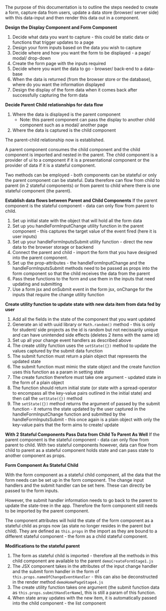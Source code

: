 The purpose of this documentation is to outline the steps needed to create a form, capture data from users, update a data store (browser/ server side) with this data-input and then render this data out in a component.


__Design the Display Component and Form Component__

1. Decide what data you want to capture - this could be static data or functions that trigger updates to a page
2. Design your form inputs based on the data you wish to capture
3. Decide where and how you want the form to be displayed - a page/ modal/ drop-down
4. Create the form page with the inputs required
5. Decide where you want the data to go - browser/ back-end to a data-base
6. When the data is returned (from the browser store or the database), where do you want the information displayed
7. Design the display of the form data when it comes back after successfully capturing the form data

__Decide Parent Child relationships for data flow__

1. Where the data is displayed is the parent component 
   - Note: this parent component can pass the display to another child component such as a modal/ another page
2. Where the data is captured is the child component

The parent-child relationship now is established.

A parent component consumes the child component and the child component is imported and nested in the parent. The child component is a provider of ui to a component if it is a presentational component or the provider of data if it is a stateful component.

 Two methods can be employed - both components can be stateful or only the parent component can be stateful. Data therefore can flow from child to parent (in 2 stateful components) or from parent to child where there is one stateful component (the parent).

__Establish data flows between Parent and Child Components__
If the parent component is the stateful component - data can only flow from parent to child.

1. Set up initial state with the object that will hold all the form data
2. Set up you handleFormInputChange utility function in the parent component - this captures the target value of the event fired (here it is user inputs)
3. Set up your handleFormInputsSubmit utility function - direct the new data to the browser storage or backend
4. Connect the parent and child - import the form that you have designed into the parent component.
5. Set up the prop-attributes - the handleFormInputChange and the handleFormInputsSubmit methods need to be passed as props into the form component so that the child receives the data from the parent
6. Pass these functions to the form and use them in the inputs that need updating and submitting
7. Use a form jsx and onSubmit event in the form jsx, onChange for the inputs that require the change utility function

__Create utility function to update state with new data item from data fed by user__

1. Add all the fields in the state of the component that you want updated
2. Generate an id with uuid library or ```Math.random()``` method - this is only for student/ side projects as the id is random but not necissarily unique and can have unintended side effects (deletes 2 items with the same id)
3. Set up all your change event handlers as described above
4. The create utility function uses the ```setState({})``` method to update the values captured by the submit data function
5. The submit function must return a plain object that represents the updated state
7. The submit function must mimic the state object and the create function uses this function as a param in setting state
8. The create function therefore must take one argument - updated state in the form of a plain object
9. The function should return initial state (or state with a spread-operator to encompass all the key-value pairs outlined in the initial state) and then call the ```setState({})``` method
10. The ```setState({})``` method returns the argument of passed by the submit function - it returns the state updated by the user captured in the handleFormInputChange function and submitted by the handleFormInputsSubmit - this once again is a plain object with only the key-value pairs that the form aims to create/ update

__With 2 Stateful Components Pass Data from Child To Parent As Well__
If the parent component is the stateful component - data can only flow from parent to child. With two stateful components however, data can flow from child to parent as a stateful component holds state and can pass state to another component as props.

__Form Component As Stateful Child__

With the form component as a stateful child component, all the data that the form needs can be set up in the form component. The change input handlers and the submit handler can be set here. These can directly be passed to the form inputs.

However, the submit handler information needs to go back to the parent to update the state-tree in the app. Therefore the form component still needs to be imported by the parent component.

The component attributes will hold the state of the form component as a stateful child as props now (as state no longer resides in the parent but child). They are defined as ```this.props``` in the import as they are bound to a different stateful component - the form as a child stateful component.

__Modifications to the stateful parent__

1. The form as stateful child is imported - therefore all the methods in this child component are available to the parent ```demoCreateFormStage1.js```
2. The JSX component takes in the attributes of the input change handler and the submit form handler in the form of ```this.props.nameOfChangeEventHandler``` - this can also be deconstructed in the render method ```demoHomePageStage4.js```
3. The create utility function takes one argument (the submit function data as ```this.props.submitHandlerName```), this is still a param of this function. 
4. When state array updates with the new item, it is automatically passed into the child component  - the list component